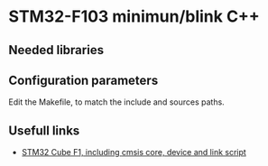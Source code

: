 # STM32-F103 minimun/blink C++

## Needed libraries


## Configuration parameters
Edit the Makefile, to match the include and sources paths.

## Usefull links
- [STM32 Cube F1, including cmsis core, device and link script](https://github.com/STMicroelectronics/STM32CubeF1)